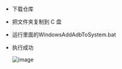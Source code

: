 - 下载仓库
- 把文件夹复制到 C 盘
- 运行里面的WindowsAddAdbToSystem.bat
- 执行成功

  ![image](https://github.com/weiqifa0/adb_debug/assets/11375905/c610d512-cfb0-49a1-b25e-dc09b342ffc8)
